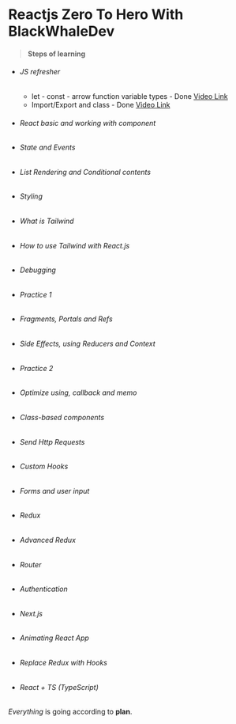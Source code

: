 # Reactjs Zero To Hero With BlackWhaleDev

> #### Steps of learning
> 
- ###### JS refresher
    - let - const - arrow function variable types - Done [Video Link](https://www.youtube.com/watch?v=bAp29-F-RE0 "react.js s01 e01- js refresher let const types arrow function")
    - Import/Export and class - Done [Video Link](https://youtu.be/ve-TbSLK4Dc "react.js s01 e02- js refresher import/export class")
- ###### React basic and working with component
- ###### State and Events
- ###### List Rendering and Conditional contents
- ###### Styling
- ###### What is Tailwind
- ###### How to use Tailwind with React.js
- ###### Debugging
- ###### *Practice 1*
- ###### Fragments, Portals and Refs
- ###### Side Effects, using Reducers and Context 
- ###### *Practice 2*
- ###### Optimize using, callback and memo
- ###### Class-based components
- ###### Send Http Requests
- ###### Custom Hooks
- ###### Forms and user input
- ###### Redux
- ###### Advanced Redux
- ###### Router
- ###### Authentication
- ###### Next.js
- ###### Animating React App
- ###### Replace Redux with Hooks
- ###### React + TS (TypeScript)
>

 *Everything* is going according to **plan**.
>

